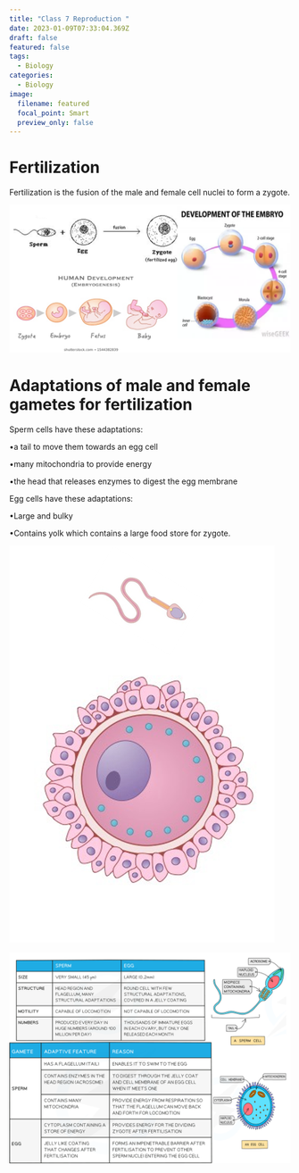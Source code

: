 ```yaml
---
title: "Class 7 Reproduction "
date: 2023-01-09T07:33:04.369Z
draft: false
featured: false
tags:
  - Biology
categories:
  - Biology
image:
  filename: featured
  focal_point: Smart
  preview_only: false
---
```

# **F﻿ertilization**

Fertilization is the fusion of the male and female cell nuclei to form a zygote. 

![](fertilisation.png)

<!--StartFragment-->

# Adaptations of male and female gametes for fertilization

<!--EndFragment-->

<!--StartFragment-->

Sperm cells have these adaptations:

•a tail to move them towards an egg cell

•many mitochondria to provide energy

•the head that releases enzymes to digest the egg membrane

Egg cells have these adaptations:

•Large and bulky

•Contains yolk which contains a large food store for zygote.

<!--EndFragment-->

![](picture1.png)

![](picture2.png)